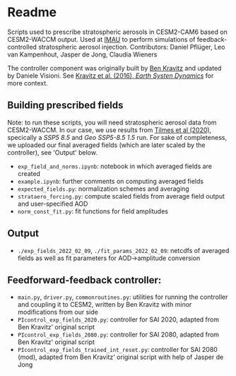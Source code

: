 # Readme

Scripts used to prescribe stratospheric aerosols in CESM2-CAM6 based on CESM2-WACCM output. Used at [IMAU](https://www.uu.nl/onderzoek/imau) to perform simulations of feedback-controlled stratospheric aerosol injection. Contributors: Daniel Pflüger, Leo van Kampenhout, Jasper de Jong, Claudia Wieners

The controller component was originally built by [Ben Kravitz](https://github.com/bkravitz/feedback_suite) and updated by Daniele Visioni. See [Kravitz et al. (2016), _Earth Systen Dynamics_](https://esd.copernicus.org/articles/7/469/2016/) for more context.

## Building prescribed fields
Note: to run these scripts, you will need stratospheric aerosol data from CESM2-WACCM. In our case, we use results from [Tilmes et al (2020)](https://doi.org/10.5194/esd-11-579-2020), specically a _SSP5 8.5_ and _Geo SSP5-8.5 1.5_ run. For sake of completeness, we uploaded our final averaged fields (which are later scaled by the controller), see 'Output' below.

* `exp_field_and_norms.ipynb`: notebook in which averaged fields are created
* `example.ipynb`: further comments on computing averaged fields
* `expected_fields.py`: normalization schemes and averaging
* `strataero_forcing.py`: compute scaled fields from average field output and user-specified AOD
* `norm_const_fit.py`: fit functions for field amplitudes

## Output
* `./exp_fields_2022_02_09`, `./fit_params_2022_02_09`: netcdfs of averaged fields as well as fit parameters for AOD->amplitude conversion


## Feedforward-feedback controller:
* `main.py`, `driver.py`, `commonroutines.py`: utilities for running the controller and coupling it to CESM2, written by Ben Kravitz with minor modifications from our side
* `PIcontrol_exp_fields_2020.py`: controller for SAI 2020, adapted from Ben Kravitz' original script
* `PIcontrol_exp_fields_2080.py`: controller for SAI 2080, adapted from Ben Kravitz' original script
* `PIcontrol_exp_fields_trained_int_reset.py`: controller for SAI 2080 (mod), adapted from Ben Kravitz' original script with help of Jasper de Jong